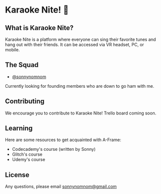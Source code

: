 # Karaoke Nite! 🔮

## What is Karaoke Nite?

Karaoke Nite is a platform where everyone can sing their favorite tunes and hang out with their friends. It can be accessed via VR headset, PC, or mobile.

## The Squad

- [@sonnynomnom](https://www.twitter.com/sonnynomnom)

Currently looking for founding members who are down to go ham with me.

## Contributing

We encourage you to contribute to Karaoke Nite! Trello board coming soon.

## Learning

Here are some resources to get acquainted with A-Frame:

- Codecademy's course (written by Sonny)
- Glitch's course
- Udemy's course

## License

Any questions, please email sonnynomnom@gmail.com

